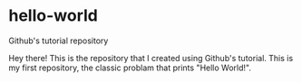 # hello-world
Github's tutorial repository

Hey there!
This is the repository that I created using Github's tutorial.
This is my first repository, the classic problam that prints "Hello World!".
